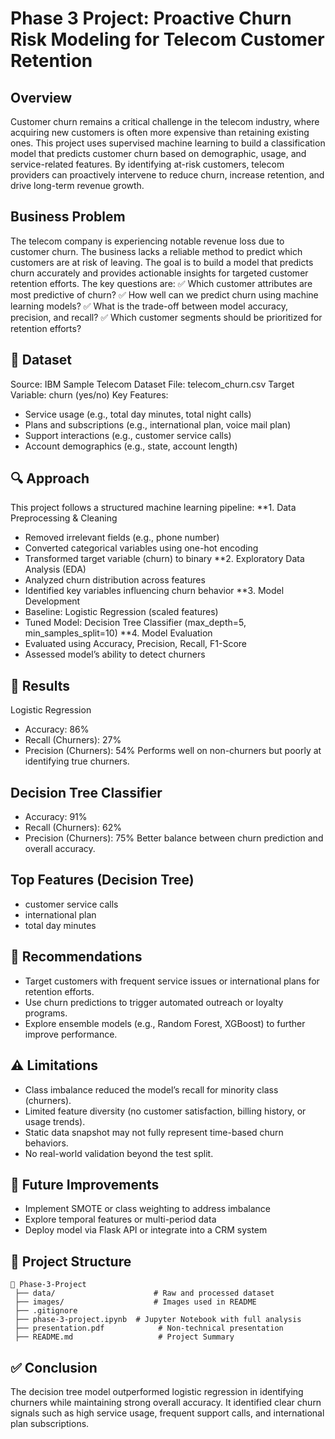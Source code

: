 
# Phase 3 Project: Proactive Churn Risk Modeling for Telecom Customer Retention

## Overview
Customer churn remains a critical challenge in the telecom industry, where acquiring new customers is often more expensive than retaining existing ones. This project uses supervised machine learning to build a classification model that predicts customer churn based on demographic, usage, and service-related features.
By identifying at-risk customers, telecom providers can proactively intervene to reduce churn, increase retention, and drive long-term revenue growth.

## Business Problem
The telecom company is experiencing notable revenue loss due to customer churn. The business lacks a reliable method to predict which customers are at risk of leaving. The goal is to build a model that predicts churn accurately and provides actionable insights for targeted customer retention efforts.
The key questions are:
✅ Which customer attributes are most predictive of churn?
✅ How well can we predict churn using machine learning models?
✅ What is the trade-off between model accuracy, precision, and recall?
✅ Which customer segments should be prioritized for retention efforts?

## 💾 Dataset
Source: IBM Sample Telecom Dataset
File: telecom_churn.csv
Target Variable: churn (yes/no)
Key Features:
- Service usage (e.g., total day minutes, total night calls)
- Plans and subscriptions (e.g., international plan, voice mail plan)
- Support interactions (e.g., customer service calls)
- Account demographics (e.g., state, account length)  

## 🔍 Approach

This project follows a structured machine learning pipeline:
**1. Data Preprocessing & Cleaning
- Removed irrelevant fields (e.g., phone number)
- Converted categorical variables using one-hot encoding
- Transformed target variable (churn) to binary
**2. Exploratory Data Analysis (EDA)
- Analyzed churn distribution across features
- Identified key variables influencing churn behavior
**3. Model Development
- Baseline: Logistic Regression (scaled features)
- Tuned Model: Decision Tree Classifier (max_depth=5, min_samples_split=10)
**4. Model Evaluation
- Evaluated using Accuracy, Precision, Recall, F1-Score
- Assessed model’s ability to detect churners

## 🧪 Results
Logistic Regression
- Accuracy: 86%
- Recall (Churners): 27%
- Precision (Churners): 54%
Performs well on non-churners but poorly at identifying true churners.

## Decision Tree Classifier
- Accuracy: 91%
- Recall (Churners): 62%
- Precision (Churners): 75%
Better balance between churn prediction and overall accuracy.

## Top Features (Decision Tree)
- customer service calls
- international plan
- total day minutes

## 📌 Recommendations
- Target customers with frequent service issues or international plans for retention efforts.
- Use churn predictions to trigger automated outreach or loyalty programs.
- Explore ensemble models (e.g., Random Forest, XGBoost) to further improve performance.

## ⚠️ Limitations
- Class imbalance reduced the model’s recall for minority class (churners).
- Limited feature diversity (no customer satisfaction, billing history, or usage trends).
- Static data snapshot may not fully represent time-based churn behaviors.
- No real-world validation beyond the test split.

## 🚀 Future Improvements
- Implement SMOTE or class weighting to address imbalance
- Explore temporal features or multi-period data
- Deploy model via Flask API or integrate into a CRM system

## 📁 Project Structure
```
📂 Phase-3-Project
 ├── data/                      # Raw and processed dataset  
 ├── images/                    # Images used in README  
 ├── .gitignore  
 ├── phase-3-project.ipynb  # Jupyter Notebook with full analysis  
 ├── presentation.pdf            # Non-technical presentation  
 ├── README.md                   # Project Summary  
```
## ✅ Conclusion
The decision tree model outperformed logistic regression in identifying churners while maintaining strong overall accuracy. It identified clear churn signals such as high service usage, frequent support calls, and international plan subscriptions.



